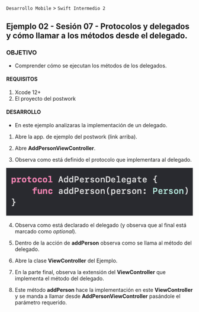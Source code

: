 `Desarrollo Mobile` > `Swift Intermedio 2`

## Ejemplo 02 - Sesión 07 - Protocolos y delegados y cómo llamar a los métodos desde el delegado.

### OBJETIVO

- Comprender cómo se ejecutan los métodos de los delegados.

#### REQUISITOS

1. Xcode 12+
2. El proyecto del postwork

#### DESARROLLO

* En este ejemplo analizaras la implementación de un delegado.

1. Abre la app. de ejemplo del postwork (link arriba).

2. Abre **AddPersonViewController**.

3. Observa como está definido el protocolo que implementara al delegado.

![](0.png)

4. Observa como está declarado el delegado (y observa que al final está marcado como _optional_).

5. Dentro de la acción de **addPerson** observa como se llama al método del delegado.

6. Abre la clase **ViewController** del Ejemplo.

7. En la parte final, observa la extensión del **ViewController** que implementa el método del delegado.

8. Este método **addPerson** hace la implementación en este **ViewController** y se manda a llamar desde **AddPersonViewController** pasándole el parámetro requerido.
